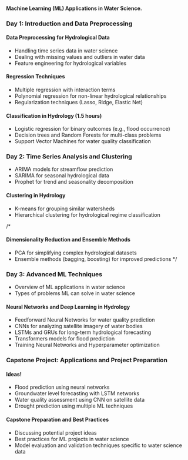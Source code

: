#### Machine Learning (ML) Applications in Water Science.

### Day 1: Introduction and Data Preprocessing


#### Data Preprocessing for Hydrological Data 

- Handling time series data in water science
- Dealing with missing values and outliers in water data
- Feature engineering for hydrological variables


#### Regression Techniques 

- Multiple regression with interaction terms
- Polynomial regression for non-linear hydrological relationships
- Regularization techniques (Lasso, Ridge, Elastic Net)

#### Classification in Hydrology (1.5 hours)

- Logistic regression for binary outcomes (e.g., flood occurrence)
- Decision trees and Random Forests for multi-class problems
- Support Vector Machines for water quality classification


### Day 2: Time Series Analysis and Clustering

- ARIMA models for streamflow prediction
- SARIMA for seasonal hydrological data
- Prophet for trend and seasonality decomposition


#### Clustering in Hydrology

- K-means for grouping similar watersheds
- Hierarchical clustering for hydrological regime classification

/*
#### Dimensionality Reduction and Ensemble Methods

- PCA for simplifying complex hydrological datasets
- Ensemble methods (bagging, boosting) for improved predictions
*/

### Day 3: Advanced ML Techniques

- Overview of ML applications in water science
- Types of problems ML can solve in water science

#### Neural Networks and Deep Learning in Hydrology

- Feedforward Neural Networks for water quality prediction
- CNNs for analyzing satellite imagery of water bodies
- LSTMs and GRUs for long-term hydrological forecasting
- Transformers models for flood prediction
- Training Neural Networks and Hyperparameter optimization
  

### Capstone Project: Applications and Project Preparation

#### Ideas!
- Flood prediction using neural networks
- Groundwater level forecasting with LSTM networks
- Water quality assessment using CNN on satellite data
- Drought prediction using multiple ML techniques


#### Capstone Preparation and Best Practices
- Discussing potential project ideas
- Best practices for ML projects in water science
- Model evaluation and validation techniques specific to water science data
